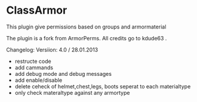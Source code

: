 ClassArmor
==========

This plugin give permissions based on groups and armormaterial

The plugin is a fork from ArmorPerms. All credits go to kdude63 .

Changelog:
  Versiion: 4.0 / 28.01.2013
  - restructe code
  - add cammands
  - add debug mode and debug messages
  - add enable/disable
  - delete ceheck of helmet,chest,legs, boots seperat to each materialtype
  - only check materaltype against any armortype
   
  
  
